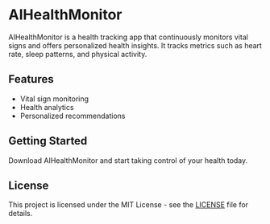 # AIHealthMonitor

AIHealthMonitor is a health tracking app that continuously monitors vital signs and offers personalized health insights. It tracks metrics such as heart rate, sleep patterns, and physical activity.

## Features
- Vital sign monitoring
- Health analytics
- Personalized recommendations

## Getting Started
Download AIHealthMonitor and start taking control of your health today.

## License
This project is licensed under the MIT License - see the [LICENSE](LICENSE) file for details.

